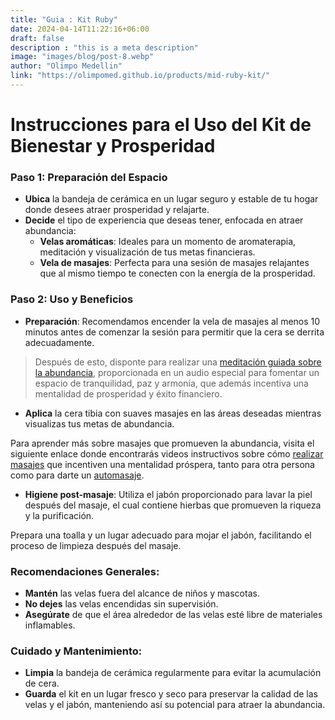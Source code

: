 ```yaml
---
title: "Guia : Kit Ruby"
date: 2024-04-14T11:22:16+06:00
draft: false
description : "this is a meta description"
image: "images/blog/post-8.webp"
author: "Olimpo Medellin"
link: "https://olimpomed.github.io/products/mid-ruby-kit/"
---
```


# Instrucciones para el Uso del Kit de Bienestar y Prosperidad

### Paso 1: Preparación del Espacio
- **Ubica** la bandeja de cerámica en un lugar seguro y estable de tu hogar donde desees atraer prosperidad y relajarte.
- **Decide** el tipo de experiencia que deseas tener, enfocada en atraer abundancia:
  - **Velas aromáticas**: Ideales para un momento de aromaterapia, meditación y visualización de tus metas financieras.
  - **Vela de masajes**: Perfecta para una sesión de masajes relajantes que al mismo tiempo te conecten con la energía de la prosperidad.

### Paso 2: Uso y Beneficios
- **Preparación**: Recomendamos encender la vela de masajes al menos 10 minutos antes de comenzar la sesión para permitir que la cera se derrita adecuadamente.

> Después de esto, disponte para realizar una [meditación guiada sobre la abundancia](https://www.youtube.com/watch?v=EZMVaSChGQ8), proporcionada en un audio especial para fomentar un espacio de tranquilidad, paz y armonía, que además incentiva una mentalidad de prosperidad y éxito financiero.

- **Aplica** la cera tibia con suaves masajes en las áreas deseadas mientras visualizas tus metas de abundancia.

Para aprender más sobre masajes que promueven la abundancia, visita el siguiente enlace donde encontrarás videos instructivos sobre cómo [realizar masajes](https://www.youtube.com/watch?v=QRSf1nyrxls) que incentiven una mentalidad próspera, tanto para otra persona como para darte un [automasaje](https://www.youtube.com/watch?v=Z8PuwqxEn-8&t=228s).

- **Higiene post-masaje**: Utiliza el jabón proporcionado para lavar la piel después del masaje, el cual contiene hierbas que promueven la riqueza y la purificación.

Prepara una toalla y un lugar adecuado para mojar el jabón, facilitando el proceso de limpieza después del masaje.

### Recomendaciones Generales:
- **Mantén** las velas fuera del alcance de niños y mascotas.
- **No dejes** las velas encendidas sin supervisión.
- **Asegúrate** de que el área alrededor de las velas esté libre de materiales inflamables.

### Cuidado y Mantenimiento:
- **Limpia** la bandeja de cerámica regularmente para evitar la acumulación de cera.
- **Guarda** el kit en un lugar fresco y seco para preservar la calidad de las velas y el jabón, manteniendo así su potencial para atraer la abundancia.
